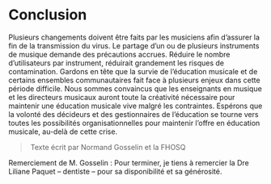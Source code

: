 # Conclusion

Plusieurs changements doivent être faits par les musiciens afin d’assurer la fin
de la transmission du virus. Le partage d’un ou de plusieurs instruments de
musique demande des précautions accrues. Réduire le nombre d’utilisateurs par
instrument, réduirait grandement les risques de contamination. Gardons en tête
que la survie de l’éducation musicale et de certains ensembles communautaires
fait face à plusieurs enjeux dans cette période difficile. Nous sommes
convaincus que les enseignants en musique et les directeurs musicaux auront
toute la créativité nécessaire pour maintenir une éducation musicale vive malgré
les contraintes. Espérons que la volonté des décideurs et des gestionnaires de
l’éducation se tourne vers toutes les possibilités organisationnelles pour
maintenir l’offre en éducation musicale, au-delà de cette crise.

> Texte écrit par Normand Gosselin et la FHOSQ

Remerciement de M. Gosselin : Pour terminer, je tiens à remercier la Dre Liliane
Paquet – dentiste – pour sa disponibilité et sa générosité.
